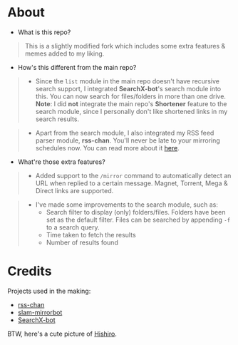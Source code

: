 # About
* What is this repo?
> This is a slightly modified fork which includes some extra features & memes added to my liking.
* How's this different from the main repo?
> * Since the `list` module in the main repo doesn't have recursive search support, I integrated **SearchX-bot**'s search module into this. You can now search for files/folders in more than one drive.  
> **Note**: I did **not** integrate the main repo's **Shortener** feature to the search module, since I personally don't like shortened links in my search results.  

>* Apart from the search module, I also integrated my RSS feed parser module, **rss-chan**. You'll never be late to your mirroring schedules now. You can read more about it [here](https://github.com/hyPnOtICDo0g/rss-chan).

* What're those extra features?
>  * Added support to the `/mirror` command to automatically detect an URL when replied to a certain message. Magnet, Torrent, Mega & Direct links are supported.

> * I've made some improvements to the search module, such as:  
>   * Search filter to display (only) folders/files. Folders have been set as the default filter. Files can be searched by appending `-f` to a search query.
>   * Time taken to fetch the results
>   * Number of results found  

# Credits

Projects used in the making:

* [rss-chan](https://github.com/hyPnOtICDo0g/rss-chan)
* [slam-mirrorbot](https://github.com/Slam-Team/slam-mirrorbot)
* [SearchX-bot](https://github.com/SVR666/SearchX-bot)

BTW, here's a cute picture of [Hishiro](https://i.imgur.com/QPkgVg6.png).
